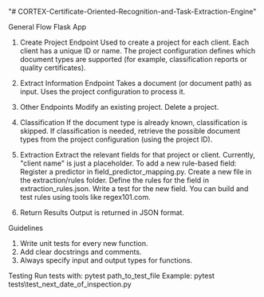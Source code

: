 "# CORTEX-Certificate-Oriented-Recognition-and-Task-Extraction-Engine" 

General Flow
Flask App
1. Create Project Endpoint
Used to create a project for each client.
Each client has a unique ID or name.
The project configuration defines which document types are supported (for example, classification reports or quality certificates).

2. Extract Information Endpoint
Takes a document (or document path) as input.
Uses the project configuration to process it.

3. Other Endpoints
Modify an existing project.
Delete a project.

4. Classification
If the document type is already known, classification is skipped.
If classification is needed, retrieve the possible document types from the project configuration (using the project ID).

5. Extraction
Extract the relevant fields for that project or client.
Currently, "client name" is just a placeholder.
To add a new rule-based field:
Register a predictor in field_predictor_mapping.py.
Create a new file in the extraction/rules folder.
Define the rules for the field in extraction_rules.json.
Write a test for the new field.
You can build and test rules using tools like regex101.com.

6. Return Results
Output is returned in JSON format.


Guidelines
1.	Write unit tests for every new function.
2.	Add clear docstrings and comments.
3.	Always specify input and output types for functions.


Testing
Run tests with:
pytest path_to_test_file
Example:
pytest tests\test_next_date_of_inspection.py

